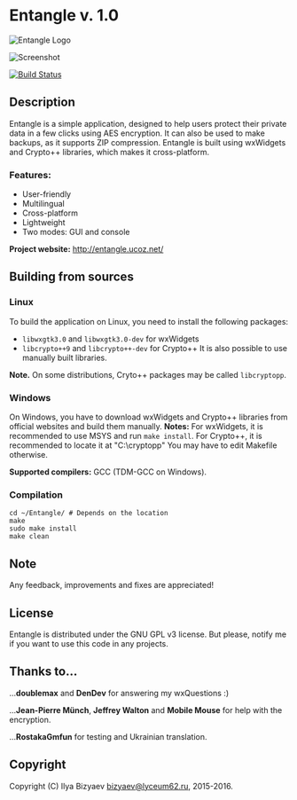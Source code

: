 # Entangle v. 1.0
![Entangle Logo](http://entangle.ucoz.net/text_logo.png)

![Screenshot](http://entangle.ucoz.net/Screenshots/Entangle_1.0.png)

[![Build Status](https://travis-ci.org/IlyaBizyaev/Entangle.svg?branch=master)](https://travis-ci.org/IlyaBizyaev/Entangle)

## Description
Entangle is a simple application, designed to help users protect their private data in a few clicks using AES encryption.
It can also be used to make backups, as it supports ZIP compression.
Entangle is built using wxWidgets and Crypto++ libraries, which makes it cross-platform.
### Features:
- User-friendly
- Multilingual
- Cross-platform
- Lightweight
- Two modes: GUI and console

**Project website:** http://entangle.ucoz.net/
## Building from sources
### Linux
To build the application on Linux, you need to install the following packages:
- `libwxgtk3.0` and `libwxgtk3.0-dev` for wxWidgets
- `libcrypto++9` and `libcrypto++-dev` for Crypto++
It is also possible to use manually built libraries.

**Note.** On some distributions, Cryto++ packages may be called `libcryptopp`.

### Windows
On Windows, you have to download wxWidgets and Crypto++ libraries from official websites and build them manually.
**Notes:**
For wxWidgets, it is recommended to use MSYS and run `make install`.
For Crypto++, it is recommended to locate it at "C:\cryptopp"
You may have to edit Makefile otherwise.

**Supported compilers:** GCC (TDM-GCC on Windows).

### Compilation
```
cd ~/Entangle/ # Depends on the location
make
sudo make install
make clean
```

## Note
Any feedback, improvements and fixes are appreciated!
## License
Entangle is distributed under the GNU GPL v3 license.
But please, notify me if you want to use this code in any projects.
## Thanks to...
...**doublemax** and **DenDev** for answering my wxQuestions :)

...**Jean-Pierre Münch**, **Jeffrey Walton** and **Mobile Mouse** for help with the encryption.

...**RostakaGmfun** for testing and Ukrainian translation.
## Copyright
Copyright (C) Ilya Bizyaev <bizyaev@lyceum62.ru>, 2015-2016.
